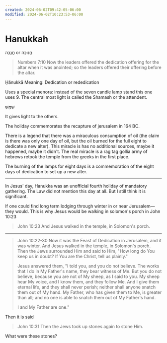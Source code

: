 ```yaml
---
created: 2024-06-02T09:42:05-06:00
modified: 2024-06-02T10:23:53-06:00
---
```


# Hanukkah

חֲנֻכָּה‎ or חֲנוּכָּה‎

> Numbers 7:10
> Now the leaders offered the dedication offering for the altar when it was anointed; so the leaders offered their offering before the altar.

Ḥănukkā
Meaning: Dedication or rededication

Uses a special menora: instead of the seven candle lamp stand this one uses 9. The central most light is called the Shamash or the attendent. 

שַׁמָּשׁ

It gives light to the others.

The holiday commemorates the recapture of jerusalem in 164 BC.

There is a legend that there was a miraculous consumption of oil (the claim is there was only one day of oil, but the oil burned for the full eight to dedicate a new alter). This miracle is has no additional sources, maybe it happened, maybe it didn't. The real miracle is a rag tag gollia army of hebrews retook the temple from the greeks in the first place.

The burning of the lamps for eight days is a commemoration of the eight days of dedication to set up a new alter.

----

In Jesus' day, Hanukka was an unofficial fourth holiday of mandatory gathering. The Law did not mention this day at all. But I still think it is significant. 

If one could find long term lodging through winter in or near Jerusalem—they would. This is why Jesus would be walking in solomon's porch in John 10:23

> John 10:23
> And Jesus walked in the temple, in Solomon's porch.

----

> John 10:22-30
> Now it was the Feast of Dedication in Jerusalem, and it was winter. And Jesus walked in the temple, in Solomon's porch. Then the Jews surrounded Him and said to Him, "How long do You keep us in doubt? If You are the Christ, tell us plainly."
> 
> Jesus answered them, "I told you, and you do not believe. The works that I do in My Father's name, they bear witness of Me. But you do not believe, because you are not of My sheep, as I said to you. My sheep hear My voice, and I know them, and they follow Me. And I give them eternal life, and they shall never perish; neither shall anyone snatch them out of My hand. My Father, who has given them to Me, is greater than all; and no one is able to snatch them out of My Father's hand.
> 
> I and My Father are one."

Then it is said
> John 10:31
> Then the Jews took up stones again to stone Him.

What were these stones?
